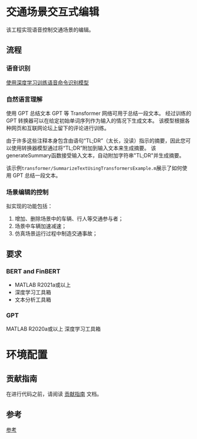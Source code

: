 # 交通场景交互式编辑

该工程实现语音控制交通场景的编辑。

## 流程

### 语音识别

[使用深度学习训练语音命令识别模型](https://ww2.mathworks.cn/help/releases/R2022b/audio/ug/train-speech-command-recognition-model-using-deep-learning.html)


### 自然语言理解

使用 GPT 总结文本
GPT 等 Transformer 网络可用于总结一段文本。
经过训练的 GPT 转换器可以在给定初始单词序列作为输入的情况下生成文本。
该模型根据各种网页和互联网论坛上留下的评论进行训练。

由于许多这些注释本身包含由语句“TL;DR”（太长，没读）指示的摘要，因此您可以使用转换器模型通过将“TL;DR”附加到输入文本来生成摘要。
该generateSummary函数接受输入文本，自动附加字符串"TL;DR"并生成摘要。

该示例`transformer/SummarizeTextUsingTransformersExample.m`展示了如何使用 GPT 总结一段文本。

### 场景编辑的控制
拟实现的功能包括：
1. 增加、删除场景中的车辆、行人等交通参与者；
2. 场景中车辆加速减速；
3. 仿真场景运行过程中制造交通事故；


## 要求
### BERT and FinBERT
- MATLAB R2021a或以上
- 深度学习工具箱
- 文本分析工具箱

### GPT
MATLAB R2020a或以上
深度学习工具箱

# 环境配置

## 贡献指南
在进行代码之前，请阅读 [贡献指南](https://github.com/OpenHUTB/bazaar/blob/master/CONTRIBUTING.md) 文档。

##  参考
[参考](https://github.com/matlab-deep-learning/transformer-models)